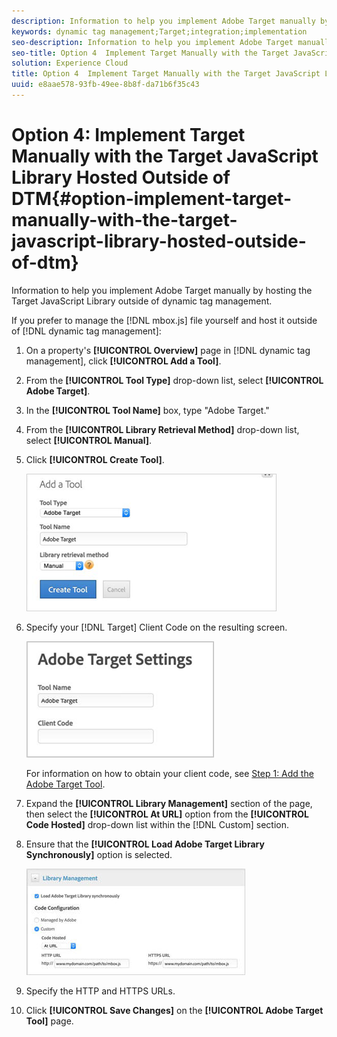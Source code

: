 ```yaml
---
description: Information to help you implement Adobe Target manually by hosting the Target JavaScript Library outside of dynamic tag management.
keywords: dynamic tag management;Target;integration;implementation
seo-description: Information to help you implement Adobe Target manually by hosting the Target JavaScript Library outside of dynamic tag management.
seo-title: Option 4  Implement Target Manually with the Target JavaScript Library Hosted Outside of DTM
solution: Experience Cloud
title: Option 4  Implement Target Manually with the Target JavaScript Library Hosted Outside of DTM
uuid: e8aae578-93fb-49ee-8b8f-da71b6f35c43
---
```


# Option 4: Implement Target Manually with the Target JavaScript Library Hosted Outside of DTM{#option-implement-target-manually-with-the-target-javascript-library-hosted-outside-of-dtm}

Information to help you implement Adobe Target manually by hosting the Target JavaScript Library outside of dynamic tag management.

If you prefer to manage the [!DNL mbox.js] file yourself and host it outside of [!DNL dynamic tag management]: 

1. On a property's **[!UICONTROL Overview]** page in [!DNL dynamic tag management], click **[!UICONTROL Add a Tool]**.
1. From the **[!UICONTROL Tool Type]** drop-down list, select **[!UICONTROL Adobe Target]**.
1. In the **[!UICONTROL Tool Name]** box, type "Adobe Target."
1. From the **[!UICONTROL Library Retrieval Method]** drop-down list, select **[!UICONTROL Manual]**.
1. Click **[!UICONTROL Create Tool]**.

   ![Step Result](assets/manual_js.png)

1. Specify your [!DNL Target] Client Code on the resulting screen.

   ![Step Result](assets/manual_js_2.png)

   For information on how to obtain your client code, see [Step 1: Add the Adobe Target Tool](../../adobe-target-tool/step-1-add-adobe-target-tool/step-1-add-adobe-target-tool.md#concept-f9bfd490b0264f8693810eaed8a68203). 
1. Expand the **[!UICONTROL Library Management]** section of the page, then select the **[!UICONTROL At URL]** option from the **[!UICONTROL Code Hosted]** drop-down list within the [!DNL Custom] section.
1. Ensure that the **[!UICONTROL Load Adobe Target Library Synchronously]** option is selected.

   ![Step Result](assets/manual_js_outside_dtm.png)

1. Specify the HTTP and HTTPS URLs.
1. Click **[!UICONTROL Save Changes]** on the **[!UICONTROL Adobe Target Tool]** page.
